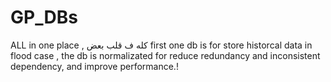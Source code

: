 # GP_DBs
ALL in one place , كله ف قلب بعض 
first one db is for store historcal data in flood case , the db is normalizated for reduce redundancy and inconsistent dependency, and improve performance.!
